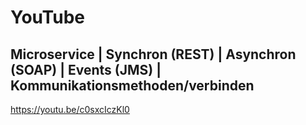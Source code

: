 # YouTube

## Microservice | Synchron (REST) |  Asynchron (SOAP) | Events (JMS) | Kommunikationsmethoden/verbinden

https://youtu.be/c0sxcIczKl0
